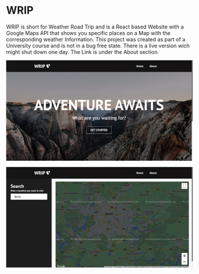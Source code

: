 # WRIP
WRIP is short for Weather Road Trip and is a React based Website with a Google Maps API that shows you specific places on a Map with the corresponding weather Information. This project was created as part of a University course and is not in a bug free state.
There is a live version wich might shut down one day. The Link is under the About section.

![Image](Dokumentation/screen.png)


![Image](Dokumentation/screen2.png)



